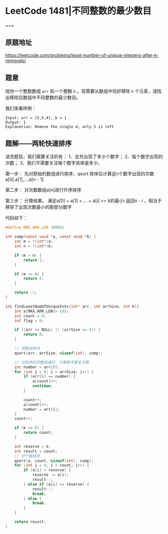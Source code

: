 # LeetCode 1481|不同整数的最少数目

+++

## 原题地址

<https://leetcode.com/problems/least-number-of-unique-integers-after-k-removals/>



## 题意

给你一个整数数组 `arr` 和一个整数 `k` 。现需要从数组中恰好移除 `k` 个元素，请找出移除后数组中不同整数的最少数目。

我们来看样例：

```
Input: arr = [5,5,4], k = 1
Output: 1
Explanation: Remove the single 4, only 5 is left
```



## 题解——两轮快速排序

读完题目，我们需要关注的有：
1、总共出现了多少个数字；
2、每个数字出现的次数；
3、我们不需要关注每个数字具体是多少。

第一步：
先对原始的数组进行排序，qsort
排序后计算这n个数字出现的次数a[0],a[1],...,a[n - 1]

第二步：
对次数数组a[n]进行升序排序

第三步：
计算结果。
满足a[0] + a[1] + ... + a[i] >= k的最小i
返回n - i ，相当于移除了出现次数最小的那部分数字

代码如下：

~~~C
#define MAX_ARR_LEN 100001

int comp(const void *a, const void *b) {
    int m = *(int*)a;
    int n = *(int*)b;

    if (m > n) {
        return 1;
    }

    if (m == n) {
        return 0;
    }

    return -1;
}

int findLeastNumOfUniqueInts(int* arr, int arrSize, int k){
    int a[MAX_ARR_LEN]= {0};
    int count = 0;
    int flag = 0;

    if ((arr == NULL) || (arrSize == 0)) {
        return 0;
    }

    // 原数组排序
    qsort(arr, arrSize, sizeof(int), comp);

    // 对排序后的数组遍历，计算数字重复次数
    int number = arr[0];
    for (int i = 0; i < arrSize; i++) {
        if (arr[i] == number) {
            a[count]++;
            continue;
        }

        count++;
        a[count]++;
        number = arr[i];
    }
    count++;

    if (k == 0) {
        return count;
    }

    int reserve = k;
    int result = count;
    // 对个数排序
    qsort(a, count, sizeof(int), comp);
    for (int i = 0; i < count; i++) {
        if (a[i] < reserve) {
            reserve -= a[i];
            result--;
        } else if (a[i] == reserve) {
            result--;
            break;
        } else {
            break;
        }
    }

    return result;
}
~~~

